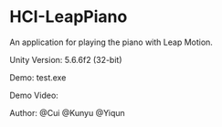 # HCI-LeapPiano
An application for playing the piano with Leap Motion.



Unity Version: 5.6.6f2 (32-bit)

Demo: test.exe 

Demo Video: 

Author: @Cui @Kunyu @Yiqun